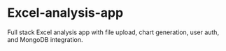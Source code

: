 # Excel-analysis-app
Full stack Excel analysis app with file upload, chart generation, user auth, and MongoDB integration.
